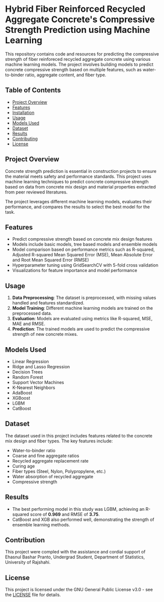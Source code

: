 # Hybrid Fiber Reinforced Recycled Aggregate Concrete's Compressive Strength Prediction using Machine Learning

This repository contains code and resources for predicting the compressive strength of fiber reinforeced recycled aggregate concrete using various machine learning models. The project involves building models to predict concrete compressive strength based on multiple features, such as water-to-binder ratio, aggregate content, and fiber type.

## Table of Contents
- [Project Overview](#project-overview)
- [Features](#features)
- [Installation](#installation)
- [Usage](#usage)
- [Models Used](#models-used)
- [Dataset](#dataset)
- [Results](#results)
- [Contributing](#contributing)
- [License](#license)

## Project Overview
Concrete strength prediction is essential in construction projects to ensure the material meets safety and performance standards. This project uses machine learning techniques to predict concrete compressive strength based on data from concrete mix design and material properties extracted from peer reviewed literatures.

The project leverages different machine learning models, evaluates their performance, and compares the results to select the best model for the task.

## Features
- Predict compressive strength based on concrete mix design features
- Models include basic models, tree based models and ensemble models
- Model comparison based on performance metrics such as R-squared, Adjusted R-squared Mean Squared Error (MSE), Mean Absolute Error and Root Mean Squared Error (RMSE)
- Hyperparameter tuning using GridSearchCV with 5-fold cross validation
- Visualizations for feature importance and model performance

## Usage
1. **Data Preprocessing**: The dataset is preprocessed, with missing values handled and features standardized.
2. **Model Training**: Different machine learning models are trained on the preprocessed data.
3. **Evaluation**: Models are evaluated using metrics like R-squared, MSE, MAE and RMSE.
4. **Prediction**: The trained models are used to predict the compressive strength of new concrete mixes.

## Models Used
- Linear Regression
- Ridge and Lasso Regression
- Decision Trees
- Random Forest
- Support Vector Machines
- K-Nearest Neighbors
- AdaBoost
- XGBoost
- LGBM
- CatBoost

## Dataset
The dataset used in this project includes features related to the concrete mix design and fiber types. The key features include:
- Water-to-binder ratio
- Coarse and fine aggregate ratios
- Recycled aggregate replacement rate
- Curing age
- Fiber types (Steel, Nylon, Polypropylene, etc.)
- Water absorption of recycled aggregate
- Compressive strength

## Results
- The best performing model in this study was LGBM, achieving an R-squared score of **0.969** and RMSE of **3.75**.
- CatBoost and XGB also performed well, demonstrating the strength of ensemble learning methods.

## Contribution
This project were compled with the assistance and cordial support of Ehasnul Bashar Pranto, Undergrad Student, Department of Statistics, University of Rajshahi.


## License
This project is licensed under the GNU General Public License v3.0 - see the [LICENSE](LICENSE) file for details.

